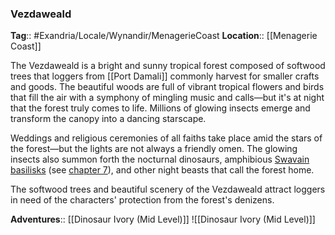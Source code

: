 ### Vezdaweald
**Tag**:: #Exandria/Locale/Wynandir/MenagerieCoast
**Location**:: [[Menagerie Coast]]

The Vezdaweald is a bright and sunny tropical forest composed of softwood trees that loggers from [[Port Damali]] commonly harvest for smaller crafts and goods. The beautiful woods are full of vibrant tropical flowers and birds that fill the air with a symphony of mingling music and calls—but it's at night that the forest truly comes to life. Millions of glowing insects emerge and transform the canopy into a dancing starscape.

Weddings and religious ceremonies of all faiths take place amid the stars of the forest—but the lights are not always a friendly omen. The glowing insects also summon forth the nocturnal dinosaurs, amphibious [Swavain basilisks](https://www.dndbeyond.com/monsters/swavain-basilisk) (see [chapter 7](https://www.dndbeyond.com/sources/egtw/[[wildemount]]-bestiary#SwavainBasilisk "chapter 7")), and other night beasts that call the forest home.

The softwood trees and beautiful scenery of the Vezdaweald attract loggers in need of the characters' protection from the forest's denizens.

**Adventures**:: [[Dinosaur Ivory (Mid Level)]]
![[Dinosaur Ivory (Mid Level)]]